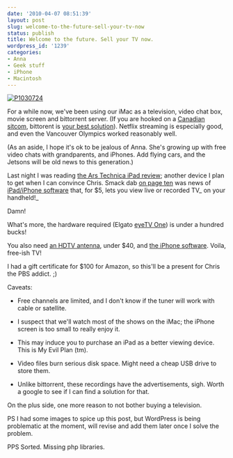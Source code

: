 ```yaml
---
date: '2010-04-07 08:51:39'
layout: post
slug: welcome-to-the-future-sell-your-tv-now
status: publish
title: Welcome to the future. Sell your TV now.
wordpress_id: '1239'
categories:
- Anna
- Geek stuff
- iPhone
- Macintosh
---
```


[![P1030724](http://fnord.phfactor.net/wp-content/uploads/2010/04/P1030724-450x337.jpg)](http://fnord.phfactor.net/wp-content/uploads/2010/04/P1030724.jpg)

[](http://fnord.phfactor.net/wp-content/uploads/2010/04/P1030724.jpg)For a while now, we've been using our iMac as a television, video chat box, movie screen and bittorrent server. (If you are hooked on a [Canadian sitcom](http://www.cbc.ca/littlemosque/), bittorent is [your best solution](http://ezrss.it/search/?show_name=Little+Mosque+On+The+Prairie&show_name_exact=true)). Netflix streaming is especially good, and even the Vancouver Olympics worked reasonably well.

(As an aside, I hope it's ok to be jealous of Anna. She's growing up with free video chats with grandparents, and iPhones. Add flying cars, and the Jetsons will be old news to this generation.)

Last night I was reading [the Ars Technica iPad review](http://arstechnica.com/apple/reviews/2010/04/ipad-review.ars); another device I plan to get when I can convince Chris. Smack dab [on page ten](http://arstechnica.com/apple/reviews/2010/04/ipad-review.ars/10) was news of [iPad/iPhone software](http://www.elgato.com/elgato/na/mainmenu/products/software/EyeTV-app.en.html) that, for $5, lets you view live or recorded TV_ on your handheld!_

Damn!

What's more, the hardware required (Elgato [eyeTV One](http://www.amazon.com/Elgato-EyeTV-Computer-Tuner-10020311/dp/B002XISW02/ref=sr_1_1?ie=UTF8&s=electronics&qid=1270658187&sr=8-1)) is under a hundred bucks!

You also need [an HDTV antenna](http://www.amazon.com/Terk-Amplified-High-Definition-Antenna-Reception/dp/B0007MXZB2/ref=sr_1_1?ie=UTF8&s=electronics&qid=1270656945&sr=8-1), under $40, and [the iPhone software](http://www.elgato.com/elgato/na/mainmenu/products/software/EyeTV-app.en.html). Voila, free-ish TV!

I had a gift certificate for $100 for Amazon, so this'll be a present for Chris the PBS addict. ;)

Caveats:



	
  * Free channels are limited, and I don't know if the tuner will work with cable or satellite.

	
  * I suspect that we'll watch most of the shows on the iMac; the iPhone screen is too small to really enjoy it.

	
  * This may induce you to purchase an iPad as a better viewing device. This is My Evil Plan (tm).

	
  * Video files burn serious disk space. Might need a cheap USB drive to store them.

	
  * Unlike bittorrent, these recordings have the advertisements, sigh. Worth a google to see if I can find a solution for that.


On the plus side, one more reason to not bother buying a television.

PS I had some images to spice up this post, but WordPress is being problematic at the moment, will revise and add them later once I solve the problem.

PPS Sorted. Missing php libraries.

